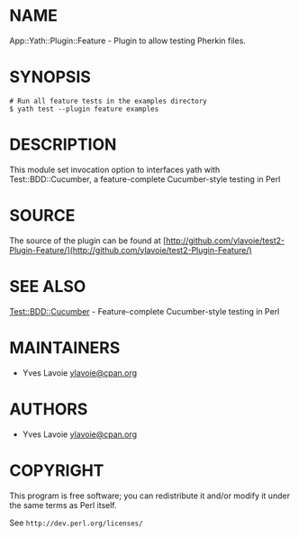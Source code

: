# NAME

App::Yath::Plugin::Feature - Plugin to allow testing Pherkin files.

# SYNOPSIS

    # Run all feature tests in the examples directory
    $ yath test --plugin feature examples

# DESCRIPTION

This module set invocation option to interfaces yath with Test::BDD::Cucumber, a feature-complete Cucumber-style testing in Perl

# SOURCE

The source of the plugin can be found at
[http://github.com/ylavoie/test2-Plugin-Feature/](http://github.com/ylavoie/test2-Plugin-Feature/)

# SEE ALSO

[Test::BDD::Cucumber](https://metacpan.org/pod/Test%3A%3ABDD%3A%3ACucumber) - Feature-complete Cucumber-style testing in Perl

# MAINTAINERS

- Yves Lavoie <ylavoie@cpan.org>

# AUTHORS

- Yves Lavoie <ylavoie@cpan.org>

# COPYRIGHT

This program is free software; you can redistribute it and/or
modify it under the same terms as Perl itself.

See `http://dev.perl.org/licenses/`
